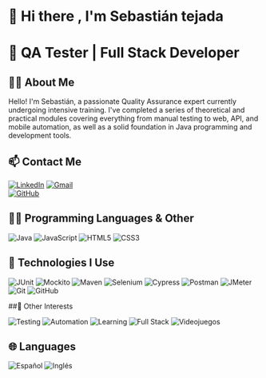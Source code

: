 # 👋 Hi there , I'm Sebastián tejada 

# 🚀  QA Tester | Full Stack Developer 

## 👨‍💻 About Me

Hello! I'm Sebastián, a passionate Quality Assurance expert currently undergoing intensive training. I've completed a series of theoretical and practical modules covering everything from manual testing to web, API, and mobile automation, as well as a solid foundation in Java programming and development tools.

## 📫 Contact Me

[![LinkedIn](https://img.shields.io/badge/LinkedIn-%230077B5?style=for-the-badge&logo=linkedin&logoColor=white)](www.linkedin.com/in/sebastian-mauricio-tejada-vidaurre-9760872bb)
[![Gmail](https://img.shields.io/badge/Gmail-D14836?style=for-the-badge&logo=gmail&logoColor=white)](mailto:sebastianmauriciotejada17@gmail.com)  
[![GitHub](https://img.shields.io/badge/GitHub-100000?style=for-the-badge&logo=github&logoColor=white)](https://github.com/tuusuario)


## 👨‍💻 Programming Languages & Other

![Java](https://img.shields.io/badge/Java-ED8B00?style=for-the-badge&logo=java&logoColor=white)
![JavaScript](https://img.shields.io/badge/JavaScript-F7DF1E?style=for-the-badge&logo=javascript&logoColor=black)
![HTML5](https://img.shields.io/badge/HTML5-E34F26?style=for-the-badge&logo=html5&logoColor=white)
![CSS3](https://img.shields.io/badge/CSS3-1572B6?style=for-the-badge&logo=css3&logoColor=white)

## 🧪 Technologies I Use

![JUnit](https://img.shields.io/badge/JUnit-25A162?style=for-the-badge&logo=JUnit5&logoColor=white)
![Mockito](https://img.shields.io/badge/Mockito-00A8E8?style=for-the-badge&logoColor=white)
![Maven](https://img.shields.io/badge/Maven-C71A36?style=for-the-badge&logo=apachemaven&logoColor=white)
![Selenium](https://img.shields.io/badge/Selenium-43B02A?style=for-the-badge&logo=selenium&logoColor=white)
![Cypress](https://img.shields.io/badge/Cypress-17202C?style=for-the-badge&logo=cypress&logoColor=white)
![Postman](https://img.shields.io/badge/Postman-FF6C37?style=for-the-badge&logo=postman&logoColor=white)
![JMeter](https://img.shields.io/badge/JMeter-D22128?style=for-the-badge&logo=apachejmeter&logoColor=white)
![Git](https://img.shields.io/badge/Git-F05032?style=for-the-badge&logo=git&logoColor=white)
![GitHub](https://img.shields.io/badge/GitHub-181717?style=for-the-badge&logo=github&logoColor=white)

##🌱 Other Interests

![Testing](https://img.shields.io/badge/Software%20Testing-%231572B6?style=for-the-badge&logoColor=white)
![Automation](https://img.shields.io/badge/Test%20Automation-%2300A8E8?style=for-the-badge&logoColor=white)
![Learning](https://img.shields.io/badge/Lifelong%20Learning-%23FFCB05?style=for-the-badge&logoColor=black)
![Full Stack](https://img.shields.io/badge/Full--Stack%20Journey-%23E44D26?style=for-the-badge&logoColor=white)
![Videojuegos](https://img.shields.io/badge/Videojuegos-%2300A4EF?style=for-the-badge&logo=playstation&logoColor=white)
## 🌐 Languages
![Español](https://img.shields.io/badge/Español-Nativo-blue?style=for-the-badge)
![Inglés](https://img.shields.io/badge/Inglés-B1--B2-yellow?style=for-the-badge)
